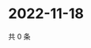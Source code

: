 # 2022-11-18

共 0 条

<!-- BEGIN WEIBO -->
<!-- 最后更新时间 Fri Nov 18 2022 02:19:41 GMT+0800 (China Standard Time) -->

<!-- END WEIBO -->
